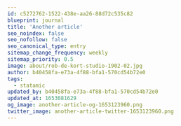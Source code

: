 ```yaml
---
id: c5272762-1522-438e-aa26-88d72c535c82
blueprint: journal
title: 'Another article'
seo_noindex: false
seo_nofollow: false
seo_canonical_type: entry
sitemap_change_frequency: weekly
sitemap_priority: 0.5
image: about/rob-de-kort-studio-1902-02.jpg
author: b40458fa-e73a-4f88-bfa1-570cd54b72e0
tags:
  - statamic
updated_by: b40458fa-e73a-4f88-bfa1-570cd54b72e0
updated_at: 1653081629
og_image: another-article-og-1653123960.png
twitter_image: another-article-twitter-1653123960.png
---
```

